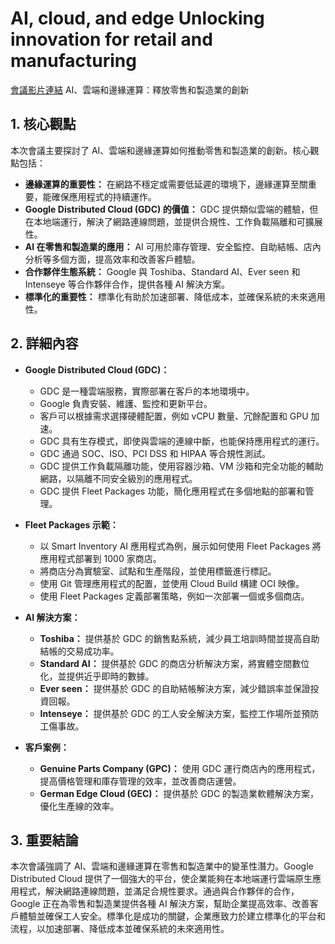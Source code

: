 # AI, cloud, and edge Unlocking innovation for retail and manufacturing

[會議影片連結](https://www.youtube.com/watch?v=Vxiay5s0-1w)
AI、雲端和邊緣運算：釋放零售和製造業的創新

## 1. 核心觀點

本次會議主要探討了 AI、雲端和邊緣運算如何推動零售和製造業的創新。核心觀點包括：

*   **邊緣運算的重要性：** 在網路不穩定或需要低延遲的環境下，邊緣運算至關重要，能確保應用程式的持續運作。
*   **Google Distributed Cloud (GDC) 的價值：** GDC 提供類似雲端的體驗，但在本地端運行，解決了網路連線問題，並提供合規性、工作負載隔離和可擴展性。
*   **AI 在零售和製造業的應用：** AI 可用於庫存管理、安全監控、自助結帳、店內分析等多個方面，提高效率和改善客戶體驗。
*   **合作夥伴生態系統：** Google 與 Toshiba、Standard AI、Ever seen 和 Intenseye 等合作夥伴合作，提供各種 AI 解決方案。
*   **標準化的重要性：** 標準化有助於加速部署、降低成本，並確保系統的未來適用性。

## 2. 詳細內容

*   **Google Distributed Cloud (GDC)：**
    *   GDC 是一種雲端服務，實際部署在客戶的本地環境中。
    *   Google 負責安裝、維護、監控和更新平台。
    *   客戶可以根據需求選擇硬體配置，例如 vCPU 數量、冗餘配置和 GPU 加速。
    *   GDC 具有生存模式，即使與雲端的連線中斷，也能保持應用程式的運行。
    *   GDC 通過 SOC、ISO、PCI DSS 和 HIPAA 等合規性測試。
    *   GDC 提供工作負載隔離功能，使用容器沙箱、VM 沙箱和完全功能的輔助網路，以隔離不同安全級別的應用程式。
    *   GDC 提供 Fleet Packages 功能，簡化應用程式在多個地點的部署和管理。

*   **Fleet Packages 示範：**
    *   以 Smart Inventory AI 應用程式為例，展示如何使用 Fleet Packages 將應用程式部署到 1000 家商店。
    *   將商店分為實驗室、試點和生產階段，並使用標籤進行標記。
    *   使用 Git 管理應用程式的配置，並使用 Cloud Build 構建 OCI 映像。
    *   使用 Fleet Packages 定義部署策略，例如一次部署一個或多個商店。

*   **AI 解決方案：**
    *   **Toshiba：** 提供基於 GDC 的銷售點系統，減少員工培訓時間並提高自助結帳的交易成功率。
    *   **Standard AI：** 提供基於 GDC 的商店分析解決方案，將實體空間數位化，並提供近乎即時的數據。
    *   **Ever seen：** 提供基於 GDC 的自助結帳解決方案，減少錯誤率並保證投資回報。
    *   **Intenseye：** 提供基於 GDC 的工人安全解決方案，監控工作場所並預防工傷事故。

*   **客戶案例：**
    *   **Genuine Parts Company (GPC)：** 使用 GDC 運行商店內的應用程式，提高價格管理和庫存管理的效率，並改善商店運營。
    *   **German Edge Cloud (GEC)：** 提供基於 GDC 的製造業軟體解決方案，優化生產線的效率。

## 3. 重要結論

本次會議強調了 AI、雲端和邊緣運算在零售和製造業中的變革性潛力。Google Distributed Cloud 提供了一個強大的平台，使企業能夠在本地端運行雲端原生應用程式，解決網路連線問題，並滿足合規性要求。通過與合作夥伴的合作，Google 正在為零售和製造業提供各種 AI 解決方案，幫助企業提高效率、改善客戶體驗並確保工人安全。標準化是成功的關鍵，企業應致力於建立標準化的平台和流程，以加速部署、降低成本並確保系統的未來適用性。
